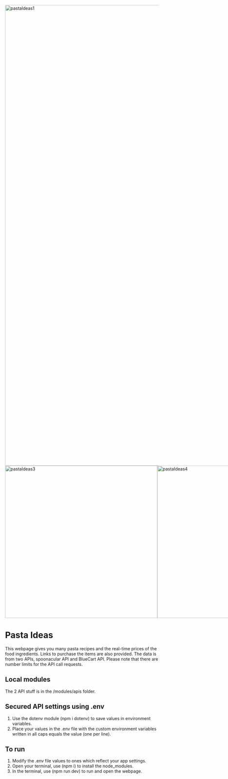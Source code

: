 <img width="1512" alt="pastaIdeas1" src="https://user-images.githubusercontent.com/113631428/234651908-1067427a-fde7-475d-805f-19725cd2fb38.png">
<div style="display:flex;">
<img width="500" alt="pastaIdeas3" src="https://user-images.githubusercontent.com/113631428/234651934-9a1cb008-ed9d-40c5-9e4a-5749212104b7.png">
<img width="500" alt="pastaIdeas4" src="https://user-images.githubusercontent.com/113631428/234651974-a112e9da-4f3c-4d08-8a56-4e3054b32aac.png">
</div>


# Pasta Ideas 
This webpage gives you many pasta recipes and the real-time prices of the food ingredients. Links to purchase the items are also provided. The data is from two APIs, spoonacular API and BlueCart API. Please note that there are number limits for the API call requests. 

## Local modules
The 2 API stuff is in the /modules/apis folder.

## Secured API settings using .env
1. Use the dotenv module (npm i dotenv) to save values in environment variables.
2. Place your values in the .env file with the custom environment variables written in all caps equals the value (one per line).

## To run
1. Modify the .env file values to ones which reflect your app settings.
2. Open your terminal, use (npm i) to install the node_modules.
3. In the terminal, use (npm run dev) to run and open the webpage. 
